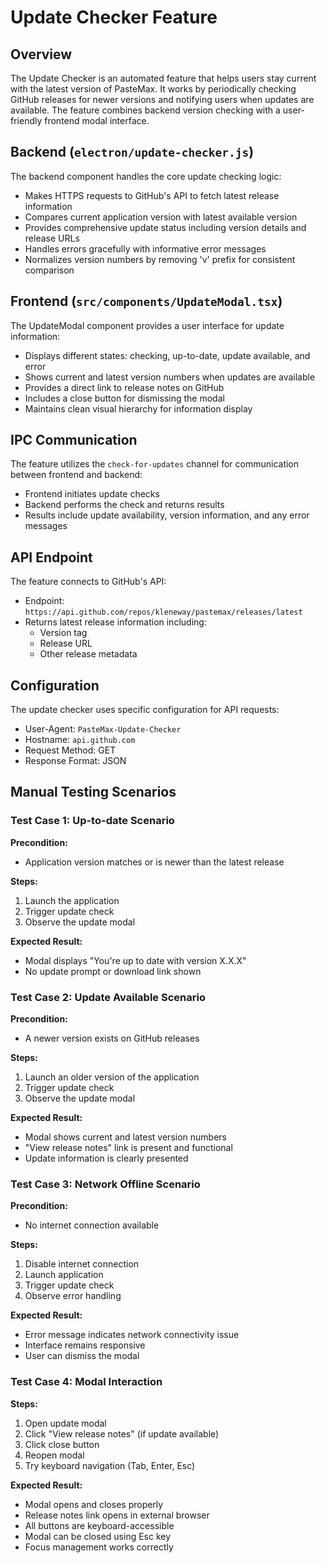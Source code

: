 # Update Checker Feature

## Overview
The Update Checker is an automated feature that helps users stay current with the latest version of PasteMax. It works by periodically checking GitHub releases for newer versions and notifying users when updates are available. The feature combines backend version checking with a user-friendly frontend modal interface.

## Backend (`electron/update-checker.js`)
The backend component handles the core update checking logic:
- Makes HTTPS requests to GitHub's API to fetch latest release information
- Compares current application version with latest available version
- Provides comprehensive update status including version details and release URLs
- Handles errors gracefully with informative error messages
- Normalizes version numbers by removing 'v' prefix for consistent comparison

## Frontend (`src/components/UpdateModal.tsx`)
The UpdateModal component provides a user interface for update information:
- Displays different states: checking, up-to-date, update available, and error
- Shows current and latest version numbers when updates are available
- Provides a direct link to release notes on GitHub
- Includes a close button for dismissing the modal
- Maintains clean visual hierarchy for information display

## IPC Communication
The feature utilizes the `check-for-updates` channel for communication between frontend and backend:
- Frontend initiates update checks
- Backend performs the check and returns results
- Results include update availability, version information, and any error messages

## API Endpoint
The feature connects to GitHub's API:
- Endpoint: `https://api.github.com/repos/kleneway/pastemax/releases/latest`
- Returns latest release information including:
  - Version tag
  - Release URL
  - Other release metadata

## Configuration
The update checker uses specific configuration for API requests:
- User-Agent: `PasteMax-Update-Checker`
- Hostname: `api.github.com`
- Request Method: GET
- Response Format: JSON

## Manual Testing Scenarios

### Test Case 1: Up-to-date Scenario
**Precondition:**
- Application version matches or is newer than the latest release

**Steps:**
1. Launch the application
2. Trigger update check
3. Observe the update modal

**Expected Result:**
- Modal displays "You're up to date with version X.X.X"
- No update prompt or download link shown

### Test Case 2: Update Available Scenario
**Precondition:**
- A newer version exists on GitHub releases

**Steps:**
1. Launch an older version of the application
2. Trigger update check
3. Observe the update modal

**Expected Result:**
- Modal shows current and latest version numbers
- "View release notes" link is present and functional
- Update information is clearly presented

### Test Case 3: Network Offline Scenario
**Precondition:**
- No internet connection available

**Steps:**
1. Disable internet connection
2. Launch application
3. Trigger update check
4. Observe error handling

**Expected Result:**
- Error message indicates network connectivity issue
- Interface remains responsive
- User can dismiss the modal

### Test Case 4: Modal Interaction
**Steps:**
1. Open update modal
2. Click "View release notes" (if update available)
3. Click close button
4. Reopen modal
5. Try keyboard navigation (Tab, Enter, Esc)

**Expected Result:**
- Modal opens and closes properly
- Release notes link opens in external browser
- All buttons are keyboard-accessible
- Modal can be closed using Esc key
- Focus management works correctly